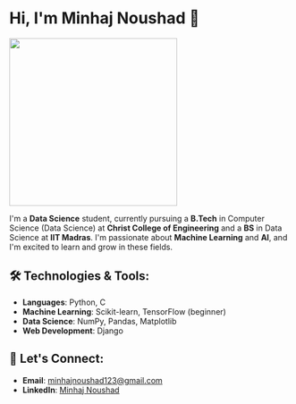 # Hi, I'm Minhaj Noushad 👋

<img src="https://media.giphy.com/media/qgQUggAC3Pfv687qPC/giphy.gif" width="300"/>

I'm a **Data Science** student, currently pursuing a **B.Tech** in Computer Science (Data Science) at **Christ College of Engineering** and a **BS** in Data Science at **IIT Madras**. I'm passionate about **Machine Learning** and **AI**, and I'm excited to learn and grow in these fields.

## 🛠️ Technologies & Tools:
- **Languages**: Python, C
- **Machine Learning**: Scikit-learn, TensorFlow (beginner)
- **Data Science**: NumPy, Pandas, Matplotlib
- **Web Development**: Django

## 💬 Let's Connect:
- **Email**: [minhajnoushad123@gmail.com](mailto:minhajnoushad123@gmail.com)
- **LinkedIn**: [Minhaj Noushad](https://www.linkedin.com/in/minhaj-noushad-9ab526308/)
